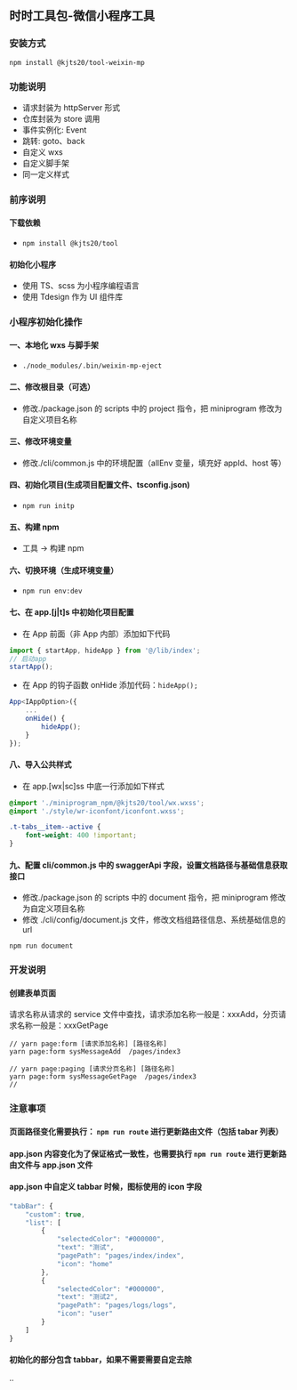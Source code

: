 ## 时时工具包-微信小程序工具

### 安装方式

```shell
npm install @kjts20/tool-weixin-mp
```

### 功能说明

-   请求封装为 httpServer 形式
-   仓库封装为 store 调用
-   事件实例化: Event
-   跳转: goto、back
-   自定义 wxs
-   自定义脚手架
-   同一定义样式

### 前序说明

#### 下载依赖

-   `npm install @kjts20/tool`

#### 初始化小程序

-   使用 TS、scss 为小程序编程语言
-   使用 Tdesign 作为 UI 组件库

### 小程序初始化操作

#### 一、本地化 wxs 与脚手架

-   `./node_modules/.bin/weixin-mp-eject`

#### 二、修改根目录（可选）

-   修改./package.json 的 scripts 中的 project 指令，把 miniprogram 修改为自定义项目名称

#### 三、修改环境变量

-   修改./cli/common.js 中的环境配置（allEnv 变量，填充好 appId、host 等）

#### 四、初始化项目(生成项目配置文件、tsconfig.json)

-   `npm run initp`

#### 五、构建 npm

-   工具 -> 构建 npm

#### 六、切换环境（生成环境变量）

-   `npm run env:dev`

#### 七、在 app.[j|t]s 中初始化项目配置

-   在 App 前面（非 App 内部）添加如下代码

```ts
import { startApp, hideApp } from '@/lib/index';
// 启动app
startApp();
```

-   在 App 的钩子函数 onHide 添加代码：`hideApp();`

```ts
App<IAppOption>({
    ...
    onHide() {
        hideApp();
    }
});
```

#### 八、导入公共样式

-   在 app.[wx|sc]ss 中底一行添加如下样式

```css
@import './miniprogram_npm/@kjts20/tool/wx.wxss';
@import './style/wr-iconfont/iconfont.wxss';

.t-tabs__item--active {
    font-weight: 400 !important;
}
```

#### 九、配置 cli/common.js 中的 swaggerApi 字段，设置文档路径与基础信息获取接口

-   修改./package.json 的 scripts 中的 document 指令，把 miniprogram 修改为自定义项目名称
-   修改 ./cli/config/document.js 文件，修改文档组路径信息、系统基础信息的 url

```shell
npm run document
```

### 开发说明

#### 创建表单页面

请求名称从请求的 service 文件中查找，请求添加名称一般是：xxxAdd，分页请求名称一般是：xxxGetPage

```
// yarn page:form [请求添加名称] [路径名称]
yarn page:form sysMessageAdd  /pages/index3

// yarn page:paging [请求分页名称] [路径名称]
yarn page:form sysMessageGetPage  /pages/index3
//
```

### 注意事项

#### 页面路径变化需要执行： `npm run route` 进行更新路由文件（包括 tabar 列表）

#### app.json 内容变化为了保证格式一致性，也需要执行 `npm run route` 进行更新路由文件与 app.json 文件

#### app.json 中自定义 tabbar 时候，图标使用的 icon 字段

```ts
"tabBar": {
    "custom": true,
    "list": [
        {
            "selectedColor": "#000000",
            "text": "测试",
            "pagePath": "pages/index/index",
            "icon": "home"
        },
        {
            "selectedColor": "#000000",
            "text": "测试2",
            "pagePath": "pages/logs/logs",
            "icon": "user"
        }
    ]
}
```

#### 初始化的部分包含 tabbar，如果不需要需要自定去除

··
